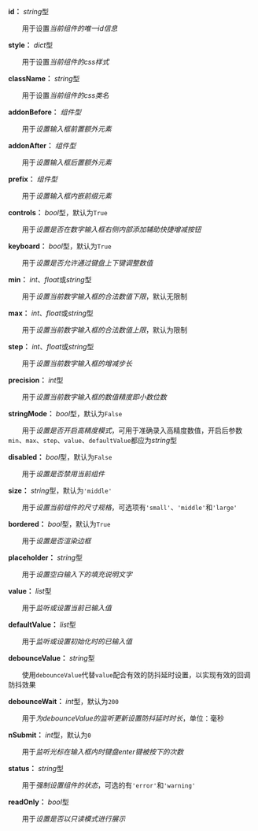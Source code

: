 **id：** *string*型

　　用于设置*当前组件的唯一id信息*

**style：** *dict*型

　　用于设置*当前组件的css样式*

**className：** *string*型

　　用于设置*当前组件的css类名*

**addonBefore：** *组件型*

　　用于*设置输入框前置额外元素*

**addonAfter：** *组件型*

　　用于*设置输入框后置额外元素*

**prefix：** *组件型*

　　用于*设置输入框内嵌前缀元素*

**controls：** *bool*型，默认为`True`

　　用于*设置是否在数字输入框右侧内部添加辅助快捷增减按钮*

**keyboard：** *bool*型，默认为`True`

　　用于*设置是否允许通过键盘上下键调整数值*

**min：** *int*、*float*或*string*型

　　用于*设置当前数字输入框的合法数值下限*，默认无限制

**max：** *int*、*float*或*string*型

　　用于*设置当前数字输入框的合法数值上限*，默认为限制

**step：** *int*、*float*或*string*型

　　用于*设置当前数字输入框的增减步长*

**precision：** *int*型

　　用于*设置当前数字输入框的数值精度即小数位数*

**stringMode：** *bool*型，默认为`False`

　　用于*设置是否开启高精度模式*，可用于准确录入高精度数值，开启后参数`min`、`max`、`step`、`value`、`defaultValue`都应为*string*型

**disabled：** *bool*型，默认为`False`

　　用于*设置是否禁用当前组件*

**size：** *string*型，默认为`'middle'`

　　用于*设置当前组件的尺寸规格*，可选项有`'small'`、`'middle'`和`'large'`

**bordered：** *bool*型，默认为`True`

　　用于*设置是否渲染边框*

**placeholder：** *string*型

　　用于*设置空白输入下的填充说明文字*

**value：** *list*型

　　用于*监听或设置当前已输入值*

**defaultValue：** *list*型

　　用于*监听或设置初始化时的已输入值*

**debounceValue：** *string*型

　　使用`debounceValue`代替`value`配合有效的防抖延时设置，以实现有效的回调防抖效果

**debounceWait：** *int*型，默认为`200`

　　用于*为debounceValue的监听更新设置防抖延时时长*，单位：毫秒

**nSubmit：** *int*型，默认为`0`

　　用于*监听光标在输入框内时键盘enter键被按下的次数*

**status：** *string*型

　　用于*强制设置组件的状态*，可选的有`'error'`和`'warning'`

**readOnly：** *bool*型

　　用于*设置是否以只读模式进行展示*
